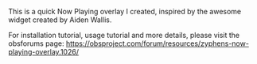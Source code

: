 This is a quick Now Playing overlay I created, inspired by the awesome widget created by Aiden Wallis.

For installation tutorial, usage tutorial and more details, please visit the obsforums page:
https://obsproject.com/forum/resources/zyphens-now-playing-overlay.1026/